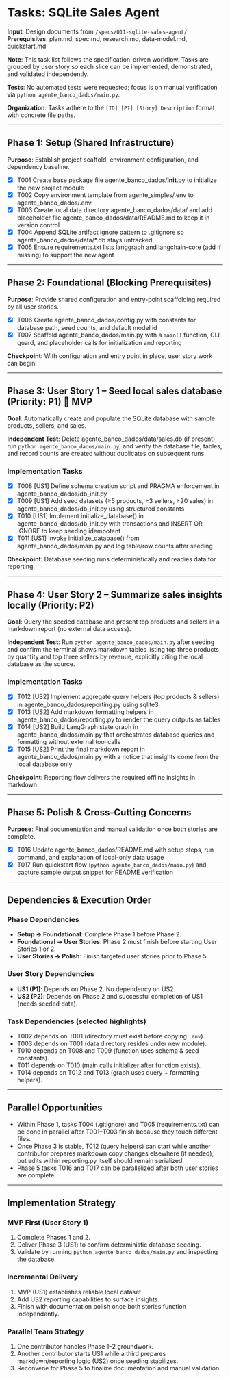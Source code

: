# Tasks: SQLite Sales Agent

**Input**: Design documents from `/specs/011-sqlite-sales-agent/`  
**Prerequisites**: plan.md, spec.md, research.md, data-model.md, quickstart.md

**Note**: This task list follows the specification-driven workflow. Tasks are grouped by user story so each slice can be implemented, demonstrated, and validated independently.

**Tests**: No automated tests were requested; focus is on manual verification via `python agente_banco_dados/main.py`.

**Organization**: Tasks adhere to the `[ID] [P?] [Story] Description` format with concrete file paths.

---

## Phase 1: Setup (Shared Infrastructure)

**Purpose**: Establish project scaffold, environment configuration, and dependency baseline.

- [X] T001 Create base package file agente_banco_dados/__init__.py to initialize the new project module
- [X] T002 Copy environment template from agente_simples/.env to agente_banco_dados/.env
- [X] T003 Create local data directory agente_banco_dados/data/ and add placeholder file agente_banco_dados/data/README.md to keep it in version control
- [X] T004 Append SQLite artifact ignore pattern to .gitignore so agente_banco_dados/data/*.db stays untracked
- [X] T005 Ensure requirements.txt lists langgraph and langchain-core (add if missing) to support the new agent

---

## Phase 2: Foundational (Blocking Prerequisites)

**Purpose**: Provide shared configuration and entry-point scaffolding required by all user stories.

- [X] T006 Create agente_banco_dados/config.py with constants for database path, seed counts, and default model id
- [X] T007 Scaffold agente_banco_dados/main.py with a `main()` function, CLI guard, and placeholder calls for initialization and reporting

**Checkpoint**: With configuration and entry point in place, user story work can begin.

---

## Phase 3: User Story 1 – Seed local sales database (Priority: P1) 🎯 MVP

**Goal**: Automatically create and populate the SQLite database with sample products, sellers, and sales.

**Independent Test**: Delete agente_banco_dados/data/sales.db (if present), run `python agente_banco_dados/main.py`, and verify the database file, tables, and record counts are created without duplicates on subsequent runs.

### Implementation Tasks

- [X] T008 [US1] Define schema creation script and PRAGMA enforcement in agente_banco_dados/db_init.py
- [X] T009 [US1] Add seed datasets (≥5 products, ≥3 sellers, ≥20 sales) in agente_banco_dados/db_init.py using structured constants
- [X] T010 [US1] Implement initialize_database() in agente_banco_dados/db_init.py with transactions and INSERT OR IGNORE to keep seeding idempotent
- [X] T011 [US1] Invoke initialize_database() from agente_banco_dados/main.py and log table/row counts after seeding

**Checkpoint**: Database seeding runs deterministically and readies data for reporting.

---

## Phase 4: User Story 2 – Summarize sales insights locally (Priority: P2)

**Goal**: Query the seeded database and present top products and sellers in a markdown report (no external data access).

**Independent Test**: Run `python agente_banco_dados/main.py` after seeding and confirm the terminal shows markdown tables listing top three products by quantity and top three sellers by revenue, explicitly citing the local database as the source.

### Implementation Tasks

- [X] T012 [US2] Implement aggregate query helpers (top products & sellers) in agente_banco_dados/reporting.py using sqlite3
- [X] T013 [US2] Add markdown formatting helpers in agente_banco_dados/reporting.py to render the query outputs as tables
- [X] T014 [US2] Build LangGraph state graph in agente_banco_dados/main.py that orchestrates database queries and formatting without external tool calls
- [X] T015 [US2] Print the final markdown report in agente_banco_dados/main.py with a notice that insights come from the local database only

**Checkpoint**: Reporting flow delivers the required offline insights in markdown.

---

## Phase 5: Polish & Cross-Cutting Concerns

**Purpose**: Final documentation and manual validation once both stories are complete.

- [X] T016 Update agente_banco_dados/README.md with setup steps, run command, and explanation of local-only data usage
- [X] T017 Run quickstart flow (`python agente_banco_dados/main.py`) and capture sample output snippet for README verification

---

## Dependencies & Execution Order

### Phase Dependencies

- **Setup → Foundational**: Complete Phase 1 before Phase 2.
- **Foundational → User Stories**: Phase 2 must finish before starting User Stories 1 or 2.
- **User Stories → Polish**: Finish targeted user stories prior to Phase 5.

### User Story Dependencies

- **US1 (P1)**: Depends on Phase 2. No dependency on US2.
- **US2 (P2)**: Depends on Phase 2 and successful completion of US1 (needs seeded data).

### Task Dependencies (selected highlights)

- T002 depends on T001 (directory must exist before copying `.env`).
- T003 depends on T001 (data directory resides under new module).
- T010 depends on T008 and T009 (function uses schema & seed constants).
- T011 depends on T010 (main calls initializer after function exists).
- T014 depends on T012 and T013 (graph uses query + formatting helpers).

---

## Parallel Opportunities

- Within Phase 1, tasks T004 (.gitignore) and T005 (requirements.txt) can be done in parallel after T001–T003 finish because they touch different files.
- Once Phase 3 is stable, T012 (query helpers) can start while another contributor prepares markdown copy changes elsewhere (if needed), but edits within reporting.py itself should remain serialized.
- Phase 5 tasks T016 and T017 can be parallelized after both user stories are complete.

---

## Implementation Strategy

### MVP First (User Story 1)
1. Complete Phases 1 and 2.
2. Deliver Phase 3 (US1) to confirm deterministic database seeding.
3. Validate by running `python agente_banco_dados/main.py` and inspecting the database.

### Incremental Delivery
1. MVP (US1) establishes reliable local dataset.
2. Add US2 reporting capabilities to surface insights.
3. Finish with documentation polish once both stories function independently.

### Parallel Team Strategy
1. One contributor handles Phase 1–2 groundwork.
2. Another contributor starts US1 while a third prepares markdown/reporting logic (US2) once seeding stabilizes.
3. Reconvene for Phase 5 to finalize documentation and manual validation.
